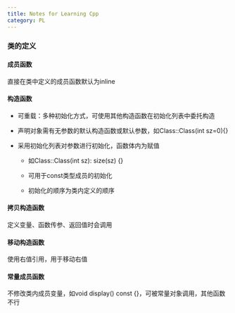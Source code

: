 ```yaml
---
title: Notes for Learning Cpp
category: PL
---
```




### 类的定义

#### 成员函数

直接在类中定义的成员函数默认为inline



#### 构造函数

- 可重载：多种初始化方式，可使用其他构造函数在初始化列表中委托构造

- 声明对象需有无参数的默认构造函数或默认参数，如Class::Class(int sz=0){}

- 采用初始化列表对参数进行初始化，函数体内为赋值

  - 如Class::Class(int sz): size(sz) {}

  - 可用于const类型成员的初始化

  - 初始化的顺序为类内定义的顺序



#### 拷贝构造函数

定义变量、函数传参、返回值时会调用



#### 移动构造函数

使用右值引用，用于移动右值



#### 常量成员函数

不修改类内成员变量，如void display() const {}，可被常量对象调用，其他函数不行
